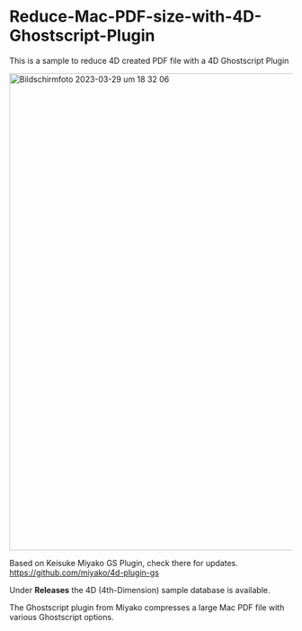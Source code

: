# Reduce-Mac-PDF-size-with-4D-Ghostscript-Plugin
This is a sample to reduce 4D created PDF file with a 4D Ghostscript Plugin


<img width="848" alt="Bildschirmfoto 2023-03-29 um 18 32 06" src="https://user-images.githubusercontent.com/6436037/228607600-4cccc054-ec5d-45ac-a533-bd5703836e16.png">


Based on Keisuke Miyako GS Plugin, check there for updates. https://github.com/miyako/4d-plugin-gs

Under **Releases** the 4D (4th-Dimension) sample database is available.

The Ghostscript plugin from Miyako compresses a large Mac PDF file with various Ghostscript options.
